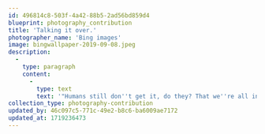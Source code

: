 ```yaml
---
id: 496814c8-503f-4a42-88b5-2ad56bd859d4
blueprint: photography_contribution
title: 'Talking it over.'
photographer_name: 'Bing images'
image: bingwallpaper-2019-09-08.jpeg
description:
  -
    type: paragraph
    content:
      -
        type: text
        text: '"Humans still don''t get it, do they? That we''re all in this together."'
collection_type: photography-contribution
updated_by: 46c097c5-771c-49e2-b8c6-ba6009ae7172
updated_at: 1719236473
---
```


